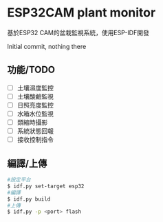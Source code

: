 # ESP32CAM plant monitor

基於ESP32 CAM的盆栽監視系統，使用ESP-IDF開發

Initial commit, nothing there

## 功能/TODO

- [ ] 土壤濕度監控
- [ ] 土壤酸鹼監視
- [ ] 日照亮度監控
- [ ] 水箱水位監視
- [ ] 類縮時攝影
- [ ] 系統狀態回報
- [ ] 接收控制指令

## 編譯/上傳

```sh
#設定平台
$ idf.py set-target esp32
#編譯
$ idf.py build
#上傳
$ idf.py -p <port> flash
```